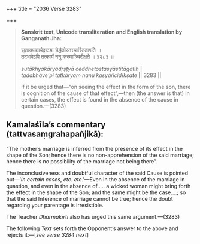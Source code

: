 +++
title = "2036 Verse 3283"

+++
> **Sanskrit text, Unicode transliteration and English translation by Ganganath Jha:** 
>
> सुताख्यकार्यदृष्ट्या चेद्धेतोस्तस्यास्तितागतिः ।  
> तदभावेऽपि तत्कार्यं ननु कस्याञ्चिदीक्षते ॥ ३२८३ ॥ 
>
> *sutākhyakāryadṛṣṭyā ceddhetostasyāstitāgatiḥ* \|  
> *tadabhāve'pi tatkāryaṃ nanu kasyāñcidīkṣate* \|\| 3283 \|\| 
>
> If it be urged that—“on seeing the effect in the form of the son, there is cognition of the cause of that effect”,—then (the answer is that) in certain cases, the effect is found in the absence of the cause in question.—(3283)



## Kamalaśīla’s commentary (tattvasaṃgrahapañjikā):

“The mother’s marriage is inferred from the presence of its effect in the shape of the Son; hence there is no non-apprehension of the said marriage; hence there is no possibility of the marriage not being there”.

The inconclusiveness and doubtful character of the said Cause is pointed out—‘*In certain cases*, *etc. etc*.’—Even in the absence of the marriage in quastion, and even in the absence of..... a wicked woman might bring forth the effect in the shape of the Son; and the same might be the case....; so that the said Inference of marriage cannot be true; hence the doubt regarding your parentage is irresistible.

The Teacher *Dharmakīrti* also has urged this same argument.—(3283)

The following *Text* sets forth the Opponent’s answer to the above and rejects it:—[*see verse 3284 next*]


